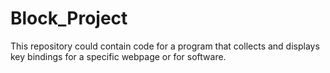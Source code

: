 # Block_Project

This repository could contain code for a program that collects and displays key bindings for a specific webpage or for software.
